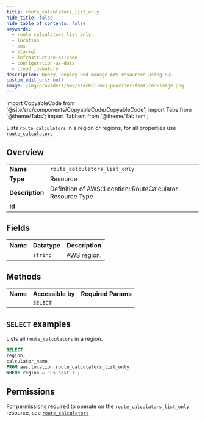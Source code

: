```yaml
---
title: route_calculators_list_only
hide_title: false
hide_table_of_contents: false
keywords:
  - route_calculators_list_only
  - location
  - aws
  - stackql
  - infrastructure-as-code
  - configuration-as-data
  - cloud inventory
description: Query, deploy and manage AWS resources using SQL
custom_edit_url: null
image: /img/providers/aws/stackql-aws-provider-featured-image.png
---
```


import CopyableCode from '@site/src/components/CopyableCode/CopyableCode';
import Tabs from '@theme/Tabs';
import TabItem from '@theme/TabItem';

Lists <code>route_calculators</code> in a region or regions, for all properties use <a href="/providers/aws/serviceName/route_calculators/"><code>route_calculators</code></a>

## Overview
<table><tbody>
<tr><td><b>Name</b></td><td><code>route_calculators_list_only</code></td></tr>
<tr><td><b>Type</b></td><td>Resource</td></tr>
<tr><td><b>Description</b></td><td>Definition of AWS::Location::RouteCalculator Resource Type</td></tr>
<tr><td><b>Id</b></td><td><CopyableCode code="aws.location.route_calculators_list_only" /></td></tr>
</tbody></table>

## Fields
<table><tbody><tr><th>Name</th><th>Datatype</th><th>Description</th></tr><tr><td><CopyableCode code="region" /></td><td><code>string</code></td><td>AWS region.</td></tr>
</tbody></table>

## Methods

<table><tbody>
  <tr>
    <th>Name</th>
    <th>Accessible by</th>
    <th>Required Params</th>
  </tr>
  <tr>
    <td><CopyableCode code="list_resources" /></td>
    <td><code>SELECT</code></td>
    <td><CopyableCode code="region" /></td>
  </tr>
</tbody></table>

## `SELECT` examples
Lists all <code>route_calculators</code> in a region.
```sql
SELECT
region,
calculator_name
FROM aws.location.route_calculators_list_only
WHERE region = 'us-east-1';
```


## Permissions

For permissions required to operate on the <code>route_calculators_list_only</code> resource, see <a href="/providers/aws/location/route_calculators/#permissions"><code>route_calculators</code></a>

